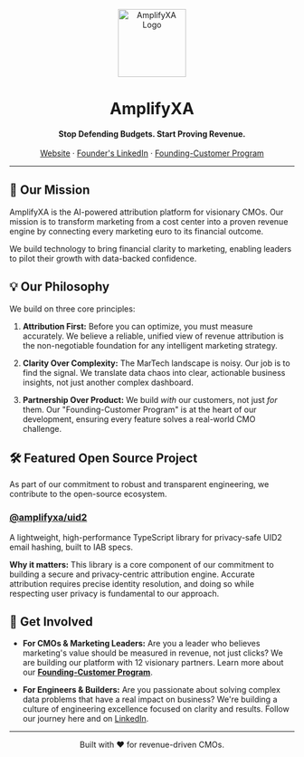 <p align="center">
  <img src="URL_DE_VOTRE_LOGO_AMPLIFYXA" alt="AmplifyXA Logo" width="120"/>
</p>

<h1 align="center">AmplifyXA</h1>

<p align="center">
  <strong>Stop Defending Budgets. Start Proving Revenue.</strong>
  <br />
  <br />
  <a href="https://www.amplifyxa.com">Website</a>
  ·
  <a href="URL_VERS_VOTRE_LINKEDIN_PERSONNEL">Founder's LinkedIn</a>
  ·
  <a href="URL_VERS_LA_PAGE_FCP">Founding-Customer Program</a>
</p>

---

## 🚀 Our Mission

AmplifyXA is the AI-powered attribution platform for visionary CMOs. Our mission is to transform marketing from a cost center into a proven revenue engine by connecting every marketing euro to its financial outcome.

We build technology to bring financial clarity to marketing, enabling leaders to pilot their growth with data-backed confidence.

## 💡 Our Philosophy

We build on three core principles:

1.  **Attribution First:** Before you can optimize, you must measure accurately. We believe a reliable, unified view of revenue attribution is the non-negotiable foundation for any intelligent marketing strategy.

2.  **Clarity Over Complexity:** The MarTech landscape is noisy. Our job is to find the signal. We translate data chaos into clear, actionable business insights, not just another complex dashboard.

3.  **Partnership Over Product:** We build *with* our customers, not just *for* them. Our "Founding-Customer Program" is at the heart of our development, ensuring every feature solves a real-world CMO challenge.

## 🛠️ Featured Open Source Project

As part of our commitment to robust and transparent engineering, we contribute to the open-source ecosystem.

### [@amplifyxa/uid2](https://github.com/bilLkarkariy/amplifyxa-uid2)

A lightweight, high-performance TypeScript library for privacy-safe UID2 email hashing, built to IAB specs.

**Why it matters:** This library is a core component of our commitment to building a secure and privacy-centric attribution engine. Accurate attribution requires precise identity resolution, and doing so while respecting user privacy is fundamental to our approach.

## 🤝 Get Involved

*   **For CMOs & Marketing Leaders:**
    Are you a leader who believes marketing's value should be measured in revenue, not just clicks? We are building our platform with 12 visionary partners. Learn more about our **[Founding-Customer Program](URL_VERS_LA_PAGE_FCP)**.

*   **For Engineers & Builders:**
    Are you passionate about solving complex data problems that have a real impact on business? We're building a culture of engineering excellence focused on clarity and results. Follow our journey here and on [LinkedIn](URL_VERS_VOTRE_LINKEDIN_PERSONNEL).

---

<p align="center">
  Built with ❤️ for revenue-driven CMOs.
</p>
